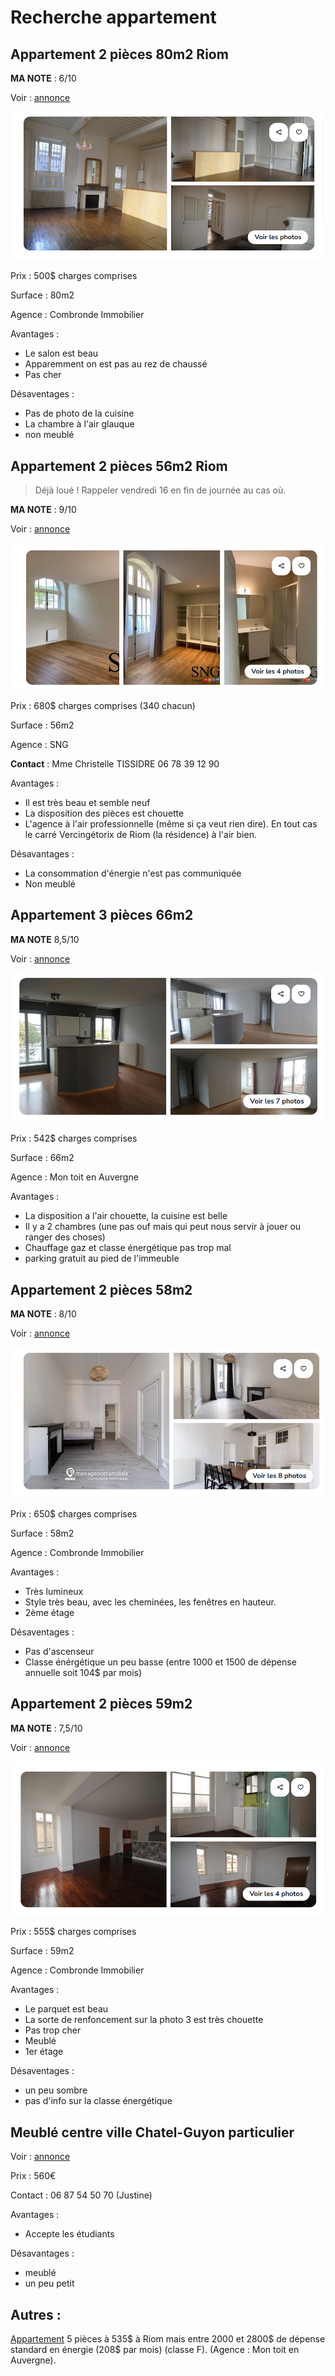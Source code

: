 # Recherche appartement

## Appartement 2 pièces 80m2 Riom

**MA NOTE** : 6/10

Voir : [annonce](https://www.leboncoin.fr/ad/locations/2801082151)

![image](./images/Appart1.png)

Prix : 500$ charges comprises

Surface : 80m2

Agence : Combronde Immobilier

Avantages : 

- Le salon est beau
- Apparemment on est pas au rez de chaussé
- Pas cher

Désaventages :

- Pas de photo de la cuisine
- La chambre à l'air glauque
- non meublé

## Appartement 2 pièces 56m2 Riom

> Déjà loué ! Rappeler vendredi 16 en fin de journée au cas où. 

**MA NOTE** : 9/10

Voir : [annonce](https://www.leboncoin.fr/ad/locations/2799089562)

![image](./images/Appart2.png)

Prix : 680$ charges comprises (340 chacun)

Surface : 56m2

Agence : SNG

**Contact** : Mme Christelle TISSIDRE 06 78 39 12 90 

Avantages :

- Il est très beau et semble neuf
- La disposition des pièces est chouette
- L'agence à l'air professionnelle (même si ça veut rien dire). En tout cas le carré Vercingétorix de Riom (la résidence) à l'air bien.

Désavantages :

- La consommation d'énergie n'est pas communiquée
- Non meublé

## Appartement 3 pièces 66m2

**MA NOTE** 8,5/10

Voir : [annonce](https://www.leboncoin.fr/ad/locations/2785665382)

![image](./images/Appart3.png)

Prix : 542$ charges comprises

Surface : 66m2

Agence : Mon toit en Auvergne

Avantages :

- La disposition a l'air chouette, la cuisine est belle
- Il y a 2 chambres (une pas ouf mais qui peut nous servir à jouer ou ranger des choses)
- Chauffage gaz et classe énergétique pas trop mal
- parking gratuit au pied de l'immeuble

## Appartement 2 pièces 58m2

**MA NOTE** : 8/10

Voir : [annonce](https://www.leboncoin.fr/ad/locations/2809677447)

![image](./images/Appart4.png)

Prix : 650$ charges comprises

Surface : 58m2

Agence : Combronde Immobilier

Avantages :

- Très lumineux
- Style très beau, avec les cheminées, les fenêtres en hauteur.
- 2ème étage

Désaventages :

- Pas d'ascenseur
- Classe énérgétique un peu basse (entre 1000 et 1500 de dépense annuelle soit 104$ par mois)

## Appartement 2 pièces 59m2

**MA NOTE** : 7,5/10

Voir : [annonce](https://www.leboncoin.fr/ad/locations/2807611081)

![image](./images/Appart5.png)

Prix : 555$ charges comprises

Surface : 59m2

Agence : Combronde Immobilier

Avantages :

- Le parquet est beau
- La sorte de renfoncement sur la photo 3 est très chouette
- Pas trop cher
- Meublé
- 1er étage

Désaventages :

- un peu sombre
- pas d'info sur la classe énergétique

## Meublé centre ville Chatel-Guyon **particulier**

Voir : [annonce](https://www.leboncoin.fr/ad/locations/2479444855)

Prix : 560€

Contact : 06 87 54 50 70 (Justine)

Avantages : 

- Accepte les étudiants

Désavantages :

- meublé
- un peu petit


## Autres :

[Appartement](https://www.leboncoin.fr/ad/locations/2795037724) 5 pièces à 535$ à Riom mais entre 2000 et 2800$ de dépense standard en énergie (208$ par mois) (classe F). (Agence : Mon toit en Auvergne).